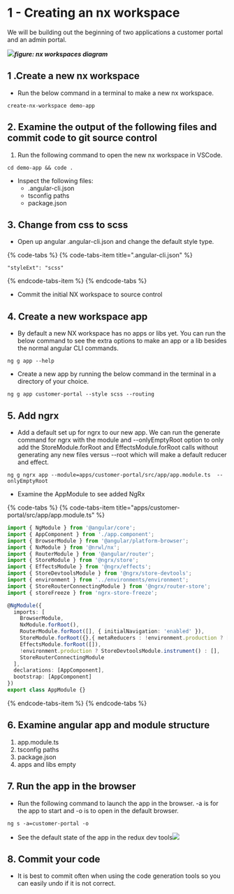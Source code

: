 # 1 -  Creating an nx workspace

We will be building out the beginning of two applications a customer portal and an admin portal.

![](https://github.com/duncanhunter/Enterprise-Angular-Applications-With-NgRx-and-Nx-Book/tree/d63a57a9f1ea36a7623cdf0746dd90b1406edaa2/.gitbook/assets/workspaces-demoapp.png)_**figure: nx workspaces diagram**_

## 1 .Create a new nx workspace

* Run the below command in a terminal to make a new nx workspace.

```text
create-nx-workspace demo-app
```

## 2. Examine the output of the following files and commit code to git source control

1. Run the following command to open the new nx workspace in VSCode.

```text
cd demo-app && code .
```

* Inspect the following files:
  * .angular-cli.json
  * tsconfig paths
  * package.json

## 3. Change from css to scss

* Open up angular .angular-cli.json and change the default style type.



{% code-tabs %}
{% code-tabs-item title=".angular-cli.json" %}
```text
"styleExt": "scss"
```
{% endcode-tabs-item %}
{% endcode-tabs %}

* Commit the initial NX workspace to source control

## 4. Create a new workspace app

* By default a new NX workspace has no apps or libs yet. You can run the below command to see the extra options to make an app or a lib besides the normal angular CLI commands.

```text
ng g app --help
```

* Create a new app by running the below command in the terminal in a directory of your choice. 

```text
ng g app customer-portal --style scss --routing
```

## 5. Add ngrx

* Add a default set up for ngrx to our new app. We can run the generate command for ngrx with the module and --onlyEmptyRoot option to only add the StoreModule.forRoot and EffectsModule.forRoot calls without generating any new files versus --root which will make a default reducer and effect.

```text
ng g ngrx app --module=apps/customer-portal/src/app/app.module.ts  --onlyEmptyRoot
```

* Examine the AppModule to see added NgRx

{% code-tabs %}
{% code-tabs-item title="apps/customer-portal/src/app/app.module.ts" %}
```typescript
import { NgModule } from '@angular/core';
import { AppComponent } from './app.component';
import { BrowserModule } from '@angular/platform-browser';
import { NxModule } from '@nrwl/nx';
import { RouterModule } from '@angular/router';
import { StoreModule } from '@ngrx/store';
import { EffectsModule } from '@ngrx/effects';
import { StoreDevtoolsModule } from '@ngrx/store-devtools';
import { environment } from '../environments/environment';
import { StoreRouterConnectingModule } from '@ngrx/router-store';
import { storeFreeze } from 'ngrx-store-freeze';

@NgModule({
  imports: [
    BrowserModule,
    NxModule.forRoot(),
    RouterModule.forRoot([], { initialNavigation: 'enabled' }),
    StoreModule.forRoot({},{ metaReducers : !environment.production ? [storeFreeze] : [] }),
    EffectsModule.forRoot([]),
    !environment.production ? StoreDevtoolsModule.instrument() : [],
    StoreRouterConnectingModule
  ],
  declarations: [AppComponent],
  bootstrap: [AppComponent]
})
export class AppModule {}

```
{% endcode-tabs-item %}
{% endcode-tabs %}

## 6. Examine angular app and module structure

1. app.module.ts
2. tsconfig paths
3. package.json
4. apps and libs empty

## 7. Run the app in the browser

* Run the following command to launch the app in the browser. -a is for the app to start and -o is to open in the default browser.

```text
ng s -a=customer-portal -o
```

* See the default state of the app in the redux dev tools![](https://github.com/duncanhunter/Enterprise-Angular-Applications-With-NgRx-and-Nx-Book/tree/d63a57a9f1ea36a7623cdf0746dd90b1406edaa2/.gitbook/assets/default-ngrx-state.png)

## 8. Commit your code

* It is best to commit often when using the code generation tools so you can easily undo if it is not correct.

